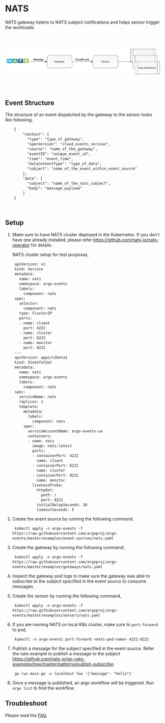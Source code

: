 # NATS

NATS gateway listens to NATS subject notifications and helps sensor trigger the workloads.

<br/>
<br/>

<p align="center">
  <img src="https://github.com/argoproj/argo-events/blob/master/docs/assets/nats-setup.png?raw=true" alt="NATS Setup"/>
</p>

<br/>
<br/>


## Event Structure
The structure of an event dispatched by the gateway to the sensor looks like following,

        {
            "context": {
              "type": "type_of_gateway",
              "specVersion": "cloud_events_version",
              "source": "name_of_the_gateway",
              "eventID": "unique_event_id",
              "time": "event_time",
              "dataContentType": "type_of_data",
              "subject": "name_of_the_event_within_event_source"
            },
            "data": {
              "subject": "name_of_the_nats_subject",
              "body": "message_payload"
            }
        }


<br/>

## Setup

1. Make sure to have NATS cluster deployed in the Kubernetes. If you don't have one already installed, please refer https://github.com/nats-io/nats-operator for details.

   NATS cluster setup for test purposes,
   
        apiVersion: v1
        kind: Service
        metadata:
          name: nats
          namespace: argo-events
          labels:
            component: nats
        spec:
          selector:
            component: nats
          type: ClusterIP
          ports:
          - name: client
            port: 4222
          - name: cluster
            port: 6222
          - name: monitor
            port: 8222
        ---
        apiVersion: apps/v1beta1
        kind: StatefulSet
        metadata:
          name: nats
          namespace: argo-events
          labels:
            component: nats
        spec:
          serviceName: nats
          replicas: 1
          template:
            metadata:
              labels:
                component: nats
            spec:
              serviceAccountName: argo-events-sa
              containers:
              - name: nats
                image: nats:latest
                ports:
                - containerPort: 4222
                  name: client
                - containerPort: 6222
                  name: cluster
                - containerPort: 8222
                  name: monitor
                livenessProbe:
                  httpGet:
                    path: /
                    port: 8222
                  initialDelaySeconds: 10
                  timeoutSeconds: 5

2. Create the event source by running the following command.

        kubectl apply -n argo-events -f https://raw.githubusercontent.com/argoproj/argo-events/master/examples/event-sources/nats.yaml

3. Create the gateway by running the following command,

        kubectl apply -n argo-events -f https://raw.githubusercontent.com/argoproj/argo-events/master/examples/gateways/nats.yaml

4. Inspect the gateway pod logs to make sure the gateway was able to subscribe to the subject specified in the event source to consume messages.

5. Create the sensor by running the following command,

        kubectl apply -n argo-events -f https://raw.githubusercontent.com/argoproj/argo-events/master/examples/sensors/nats.yaml

7. If you are running NATS on local K8s cluster, make sure to `port-forward` to pod,

        kubectl -n argo-events port-forward <nats-pod-name> 4222:4222
        
6. Publish a message for the subject specified in the event source. Refer the nats example to publish a message to the subject https://github.com/nats-io/go-nats-examples/tree/master/patterns/publish-subscribe.

        go run main.go -s localhost foo '{"message": "hello"}'

7. Once a message is published, an argo workflow will be triggered. Run `argo list` to find the workflow. 

## Troubleshoot
Please read the [FAQ](https://argoproj.github.io/argo-events/faq/).

